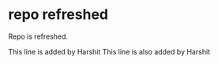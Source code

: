 # repo refreshed

Repo is refreshed.

This line is added by Harshit
This line is also added by Harshit